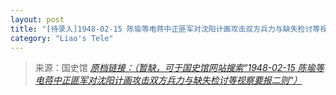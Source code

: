 ```yaml
---
layout: post
title: "[待录入]1948-02-15 陈瑜等电蒋中正匪军对沈阳计画攻击双方兵力与缺失检讨等视察要报二则"
category: "Liao's Tele"
---
```



> 来源：国史馆 [*原档链接：（暂缺，可于国史馆网站搜索“1948-02-15 陈瑜等电蒋中正匪军对沈阳计画攻击双方兵力与缺失检讨等视察要报二则“）*]()
